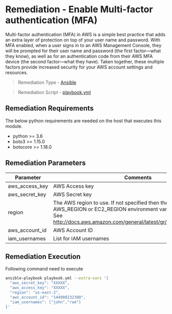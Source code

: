 # Remediation - Enable Multi-factor authentication (MFA)
Multi-factor authentication (MFA) in AWS is a simple best practice that adds an extra layer of protection on top of your user name and password. With MFA enabled, when a user signs in to an AWS Management Console, they will be prompted for their user name and password (the first factor—what they know), as well as for an authentication code from their AWS MFA device (the second factor—what they have). Taken together, these multiple factors provide increased security for your AWS account settings and resources.

> Remediation Type   - [Ansible](https://www.ansible.com/)

> Remediation Script - [playbook.yml](playbook.yml)

## Remediation Requirements
The below python requirements are needed on the host that executes this module.

- python >= 3.6
- boto3 >= 1.15.0
- botocore >= 1.18.0

## Remediation Parameters

| Parameter | Comments |
| ------ | ------ |
| aws_access_key | AWS Access key |
| aws_secret_key | AWS Secret key |
| region | The AWS region to use. If not specified then the value of the AWS_REGION or EC2_REGION environment variable, if any, is used. See http://docs.aws.amazon.com/general/latest/gr/rande.html#ec2_region |
| aws_account_id | AWS Account ID|
| iam_usernames | List for IAM usernames |


## Remediation Execution
Following command need to execute
```sh
ansible-playbook playbook.yml --extra-vars '{
  "aws_secret_key": "XXXXX",
  "aws_access_key": "XXXXX",
  "region": "us-east-2",
  "aws_account_id": "144908232300",
  "iam_usernames": ["john","ram"]
}'
```